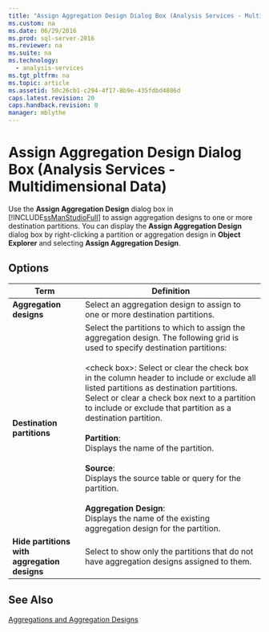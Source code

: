 ```yaml
---
title: "Assign Aggregation Design Dialog Box (Analysis Services - Multidimensional Data)"
ms.custom: na
ms.date: 06/29/2016
ms.prod: sql-server-2016
ms.reviewer: na
ms.suite: na
ms.technology: 
  - analysis-services
ms.tgt_pltfrm: na
ms.topic: article
ms.assetid: 50c26cb1-c294-4f17-8b9e-435fdbd4806d
caps.latest.revision: 20
caps.handback.revision: 0
manager: mblythe
---
```

# Assign Aggregation Design Dialog Box (Analysis Services - Multidimensional Data)
Use the **Assign Aggregation Design** dialog box in [!INCLUDE[ssManStudioFull](../../Topics/TopicNameContainA/tokens/ssManStudioFull_md.md)] to assign aggregation designs to one or more destination partitions. You can display the **Assign Aggregation Design** dialog box by right-clicking a partition or aggregation design in **Object Explorer** and selecting **Assign Aggregation Design**.  
  
## Options  
  
|Term|Definition|  
|----------|----------------|  
|**Aggregation designs**|Select an aggregation design to assign to one or more destination partitions.|  
|**Destination partitions**|Select the partitions to which to assign the aggregation design. The following grid is used to specify destination partitions:<br /><br /> <check box\>: Select or clear the check box in the column header to include or exclude all listed partitions as destination partitions. Select or clear a check box next to a partition to include or exclude that partition as a destination partition.<br /><br /> **Partition**:<br />                      Displays the name of the partition.<br /><br /> **Source**:<br />                      Displays the source table or query for the partition.<br /><br /> **Aggregation Design**:<br />                      Displays the name of the existing aggregation design for the partition.|  
|**Hide partitions with aggregation designs**|Select to show only the partitions that do not have aggregation designs assigned to them.|  
  
## See Also  
 [Aggregations and Aggregation Designs](assetId:///35bd8589-39fa-4e0b-b28f-5a07d70da0a2)